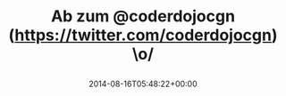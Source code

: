 ---
retweeted: false
source: <a href="http://mvilla.it/fenix" rel="nofollow">Fenix for Android</a>
entities:
  hashtags: []
  symbols: []
  user_mentions:
  - name: coderdojocgn
    screen_name: coderdojocgn
    indices:
    - '7'
    - '20'
    id_str: '1482658297'
    id: '1482658297'
  urls: []
display_text_range:
- '0'
- '24'
favorite_count: '1'
id_str: '500519416116031488'
truncated: false
retweet_count: '0'
id: '500519416116031488'
created_at: Sat Aug 16 05:48:22 +0000 2014
favorited: false
full_text: Ab zum [@coderdojocgn](https://twitter.com/coderdojocgn) \o/
lang: de
tags:
- pesos/twitter
date: '2014-08-16T05:48:22+00:00'
src: https://twitter.com/bascht/status/500519416116031488
original_url: https://twitter.com/bascht/status/500519416116031488
type: twitter_tweet
text: Ab zum [@coderdojocgn](https://twitter.com/coderdojocgn) \o/
title: 'Ab zum @coderdojocgn (https://twitter.com/coderdojocgn) \o/

  '

---